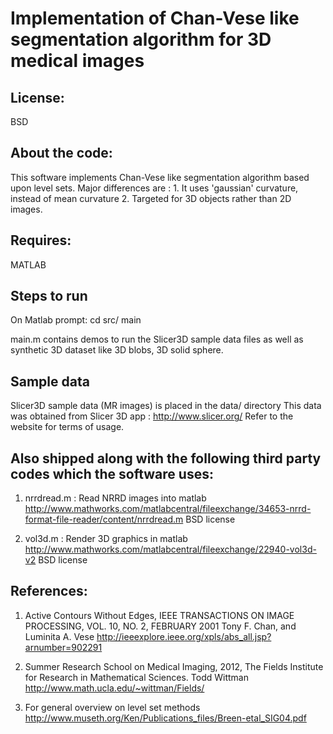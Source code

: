Implementation of Chan-Vese like segmentation algorithm for 3D medical images
=============================================================================

License:
-------
BSD


About the code:
--------------
This software implements Chan-Vese like segmentation algorithm based upon level
sets. Major differences are : 1. It uses 'gaussian' curvature, instead of mean
curvature 2. Targeted for 3D objects rather than 2D images.

Requires:
--------
MATLAB

Steps to run
------------
On Matlab prompt:
cd src/
main

main.m contains demos to run the Slicer3D sample data files as well as
synthetic 3D dataset like 3D blobs, 3D solid sphere.


Sample data
-----------
Slicer3D sample data (MR images)  is placed in the data/ directory
This data was obtained from Slicer 3D app :  http://www.slicer.org/
Refer to the website for terms of usage.


Also shipped along with the following third party codes which the software uses:
-------------------------------------------------------------------------------
1. nrrdread.m : Read NRRD images into matlab
http://www.mathworks.com/matlabcentral/fileexchange/34653-nrrd-format-file-reader/content/nrrdread.m 
BSD license

2. vol3d.m : Render 3D graphics in matlab
http://www.mathworks.com/matlabcentral/fileexchange/22940-vol3d-v2
BSD license

References:
----------
1. Active Contours Without Edges, IEEE TRANSACTIONS ON IMAGE PROCESSING, VOL. 10, NO. 2, FEBRUARY 2001
   Tony F. Chan, and Luminita A. Vese
   http://ieeexplore.ieee.org/xpls/abs_all.jsp?arnumber=902291

2. Summer Research School on Medical Imaging, 2012, The Fields Institute for Research in Mathematical Sciences.
   Todd Wittman
http://www.math.ucla.edu/~wittman/Fields/

3. For general overview on level set methods
http://www.museth.org/Ken/Publications_files/Breen-etal_SIG04.pdf
